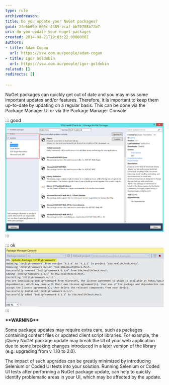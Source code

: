 ```yaml
---
type: rule
archivedreason: 
title: Do you update your NuGet packages?
guid: 2fe6b65b-865c-4489-bcaf-bb70788b72b7
uri: do-you-update-your-nuget-packages
created: 2014-08-21T19:03:22.0000000Z
authors:
- title: Adam Cogan
  url: https://ssw.com.au/people/adam-cogan
- title: Igor Goldobin
  url: https://ssw.com.au/people/igor-goldobin
related: []
redirects: []

---
```


NuGet packages can quickly get out of date and you may miss some important updates and/or features. Therefore, it is important to keep them up-to-date by updating on a regular basis. This can be done via the Package Manager UI or via the Package Manager Console.

<!--endintro-->

::: good  
![Figure: Good example -  NuGet packages via Package Manager are all up-to-date](nuget-update1.png)  
:::

::: ok  
![Figure: Update one package at a time eg. The command 'Update-Package EntityFramework' will update the one NuGet package via the Package Manager Console. Then test](nuget-update2.png)  
:::

**\*\*WARNING\*\***

Some package updates may require extra care, such as packages containing content files or updated client script libraries. For example, the jQuery NuGet package update may break the UI of your web application due to some breaking changes introduced in a later version of the library (e.g. upgrading from v 1.10 to 2.0).

The impact of such upgrades can be greatly minimized by introducing Selenium or Coded UI tests into your solution. Running Selenium or Coded UI tests after performing a NuGet package update, can help to quickly identify problematic areas in your UI, which may be affected by the update.
